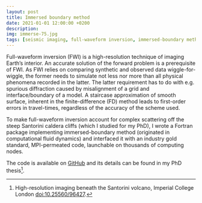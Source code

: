 ```yaml
---
layout: post
title: Immersed boundary method
date: 2021-01-01 12:00:00 +0200
description: 
img: immerse-75.jpg
tags: [seismic imaging, full-waveform inversion, immersed-boundary method] # add tag
---
```

Full-waveform inversion (FWI) is a high-resolution technique of imaging Earth’s interior. 
An accurate solution of the forward problem is a prerequisite of FWI. As FWI relies on comparing synthetic and observed data wiggle-for-wiggle, the former needs to simulate not less nor more than all physical phenomena recorded in the latter. The latter requirement has to do with e.g. spurious diffraction caused by misalignment of a grid and interface/boundary of a model. A staircase approximation of smooth surface, inherent in the finite-difference (FD) method  leads to first-order errors in travel-times, regardless of the accuracy of the scheme used.

To make full-waveform inversion account for complex scattering off the steep Santorini
caldera cliffs (which I studied for my PhD), I wrote a Fortran package implementing immersed-boundary method (originated in computational fluid dynamics) and interfaced it with an industry gold standard, MPI-permeated code, launchable on thousands of computing nodes.

The code is available on [GitHub](https://github.com/kmch/IMMERSE) and its details can be found in my PhD thesis[^1].
[^1]:  High-resolution imaging beneath the Santorini volcano, Imperial College London [doi:10.25560/96427](https://doi.org/10.25560/96427).
